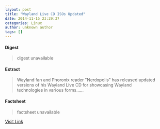 ```yaml
---
layout: post
title: "Wayland Live CD ISOs Updated"
date: 2014-11-15 23:29:37
categories: Linux
author: unknown author
tags: []
---
```



#### Digest
>digest unavailable

#### Extract
>Wayland fan and Phoronix reader "Nerdopolis" has released updated versions of his Wayland Live CD for showcasing Wayland technologies in various forms......

#### Factsheet
>factsheet unavailable

[Visit Link](http://www.phoronix.com/vr.php?view=MTg0MDg)


